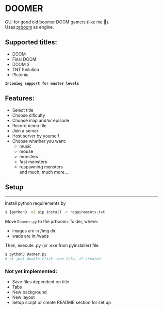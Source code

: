 # DOOMER

GUI for good old boomer DOOM gamers (like me 💪).  
Uses [prboom](http://prboom-plus.sourceforge.net/) as engine.

## Supported titles:
- DOOM
- Final DOOM
- DOOM 2
- TNT Evilution
- Plutonia  

**`Incoming support for master levels`**

## Features:
- Select title
- Choose dificulty
- Choose map and/or episode
- Record demo file
- Join a server
- Host server by yourself
- Choose whether you want:
    - music
    - mouse
    - monsters
    - fast monsters
    - respawning monsters  
    and much, much more...

## Setup
---

Install python requirements by
```bash
$ [python3 -m] pip install -r requirements.txt
```

Move `Doomer.py` to the prboom+ folder, where:
- images are in /img dir
- wads are in /wads

Then, execute .py (or .exe from pyinstaller) file
```bash
$ python3 Doomer.py 
# or just double-click .exe file, if created
```


### Not yet implemented:
- Save files dependent on title
- Tabs
- New background
- New layout
- Setup script or create README section for set up